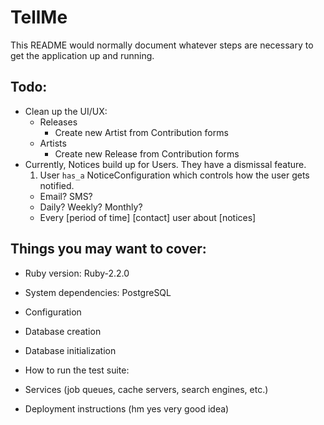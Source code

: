 # TellMe

This README would normally document whatever steps are necessary to get the
application up and running.

## Todo:

* Clean up the UI/UX:
  * Releases
    * Create new Artist from Contribution forms
  * Artists
    * Create new Release from Contribution forms
* Currently, Notices build up for Users. They have a dismissal feature.
  1. User `has_a` NoticeConfiguration which controls how the user gets notified.
    * Email? SMS?
    * Daily? Weekly? Monthly?
    * Every [period of time] [contact] user about [notices] 

## Things you may want to cover:

* Ruby version: Ruby-2.2.0

* System dependencies: PostgreSQL

* Configuration

* Database creation

* Database initialization

* How to run the test suite:

* Services (job queues, cache servers, search engines, etc.)

* Deployment instructions (hm yes very good idea)


